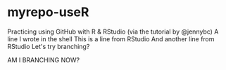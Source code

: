 # myrepo-useR
Practicing using GitHub with R &amp; RStudio (via the tutorial by @jennybc)
A line I wrote in the shell
This is a line from RStudio
And another line from RStudio
Let's try branching?

AM I BRANCHING NOW?
